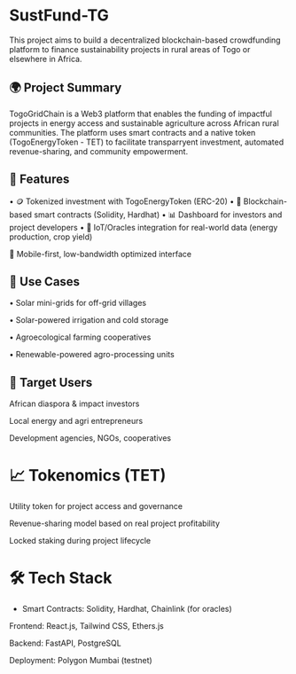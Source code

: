 # SustFund-TG
This project aims to build a decentralized blockchain-based crowdfunding platform to finance sustainability projects in rural areas of Togo or elsewhere in Africa.


## 🌍 Project Summary
TogoGridChain is a Web3 platform that enables the funding of impactful projects in energy access and sustainable agriculture across African rural communities. The platform uses smart contracts and a native token (TogoEnergyToken - TET) to facilitate transparryent investment, automated revenue-sharing, and community empowerment.

## 🚀 Features

• 🪙 Tokenized investment with TogoEnergyToken (ERC-20)
• 🔗 Blockchain-based smart contracts (Solidity, Hardhat)
• 📊 Dashboard for investors and project developers
• 📡 IoT/Oracles integration for real-world data (energy production, crop yield)

📱 Mobile-first, low-bandwidth optimized interface

## 🧭 Use Cases

• Solar mini-grids for off-grid villages

• Solar-powered irrigation and cold storage

• Agroecological farming cooperatives

• Renewable-powered agro-processing units

## 💼 Target Users

African diaspora & impact investors

Local energy and agri entrepreneurs

Development agencies, NGOs, cooperatives


# 📈 Tokenomics (TET)

Utility token for project access and governance

Revenue-sharing model based on real project profitability

Locked staking during project lifecycle

# 🛠 Tech Stack

- Smart Contracts: Solidity, Hardhat, Chainlink (for oracles)

Frontend: React.js, Tailwind CSS, Ethers.js

Backend: FastAPI, PostgreSQL

Deployment: Polygon Mumbai (testnet)
